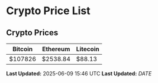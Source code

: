 # Crypto Price List

## Crypto Prices
| Bitcoin | Ethereum | Litecoin |
| ------- | -------- | -------- |
| $107826 | $2538.84 | $88.13 |
**Last Updated:** 2025-06-09 15:46 UTC
**Last Updated:** $DATE$
